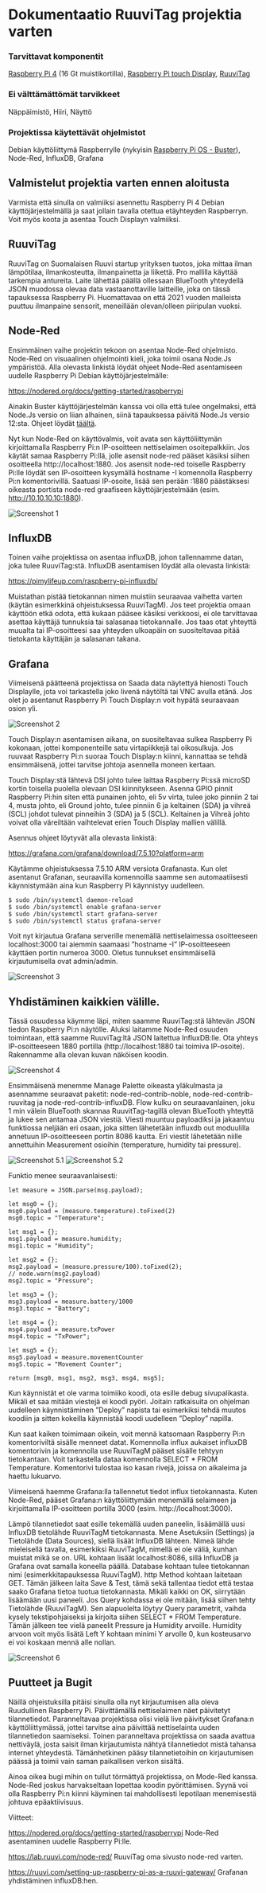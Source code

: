 # Dokumentaatio RuuviTag projektia varten 


### Tarvittavat komponentit 
[Raspberry Pi 4](https://www.raspberrypi.org/products/raspberry-pi-4-model-b/) (16 Gt muistikortilla), [Raspberry Pi touch Display](https://www.raspberrypi.org/products/raspberry-pi-touch-display/), [RuuviTag](https://ruuvi.com/ruuvitag/) 

### Ei välttämättömät tarvikkeet 
Näppäimistö, Hiiri, Näyttö 

### Projektissa käytettävät ohjelmistot 
Debian käyttöliittymä Raspberrylle (nykyisin [Raspberry Pi OS - Buster](https://downloads.raspberrypi.org/raspbian/images/raspbian-2020-02-14/)), Node-Red, InfluxDB, Grafana 

## Valmistelut projektia varten ennen aloitusta 

Varmista että sinulla on valmiiksi asennettu Raspberry Pi 4 Debian käyttöjärjestelmällä ja saat jollain tavalla otettua etäyhteyden Raspberryn. Voit myös koota ja asentaa Touch Displayn valmiiksi. 

## RuuviTag 

RuuviTag on Suomalaisen Ruuvi startup yrityksen tuotos, joka mittaa ilman lämpötilaa, ilmankosteutta, ilmanpainetta ja liikettä. Pro mallilla käyttää tarkempia antureita. Laite lähettää päällä ollessaan BlueTooth yhteydellä JSON muodossa olevaa data vastaanottaville laitteille, joka on tässä tapauksessa Raspberry Pi. Huomattavaa on että 2021 vuoden malleista puuttuu ilmanpaine sensorit, meneillään olevan/olleen piiripulan vuoksi. 

## Node-Red 

Ensimmäinen vaihe projektin tekoon on asentaa Node-Red ohjelmisto. Node-Red on visuaalinen ohjelmointi kieli, joka toimii osana Node.Js ympäristöä. Alla olevasta linkistä löydät ohjeet Node-Red asentamiseen uudelle Raspberry Pi Debian käyttöjärjestelmälle: 

https://nodered.org/docs/getting-started/raspberrypi 

Ainakin Buster käyttöjärjestelmän kanssa voi olla että tulee ongelmaksi, että Node.Js versio on liian alhainen, siinä tapauksessa päivitä Node.Js versio 12:sta. Ohjeet löydät [täältä](https://computingforgeeks.com/how-to-install-nodejs-on-ubuntu-debian-linux-mint/).

Nyt kun Node-Red on käyttövalmis, voit avata sen käyttöliittymän kirjoittamalla Raspberry Pi:n IP-osoitteen nettiselaimen osoitepalkkiin. Jos käytät samaa Raspberry Pi:llä, jolle asensit node-red pääset käsiksi siihen osoitteella http://localhost:1880. Jos asensit node-red toiselle Raspberry Pi:lle löydät sen IP-osoitteen kysymällä hostname -I komennolla Raspberry Pi:n komentorivillä. Saatuasi IP-osoite, lisää sen perään :1880 päästäksesi oikeasta portista node-red graafiseen käyttöjärjestelmään (esim. http://10.10.10.10:1880). 

![Screenshot 1](/screenshots/screenshot1.png)

## InfluxDB 

Toinen vaihe projektissa on asentaa influxDB, johon tallennamme datan, joka tulee RuuviTag:stä. InfluxDB asentamisen löydät alla olevasta linkistä: 

https://pimylifeup.com/raspberry-pi-influxdb/ 

Muistathan pistää tietokannan nimen muistiin seuraavaa vaihetta varten (käytän esimerkkinä ohjeistuksessa RuuviTagM). Jos teet projektia omaan käyttöön etkä odota, että kukaan pääsee käsiksi verkkoosi, ei ole tarvittavaa asettaa käyttäjä tunnuksia tai salasanaa tietokannalle. Jos taas otat yhteyttä muualta tai IP-osoitteesi saa yhteyden ulkoapäin on suositeltavaa pitää tietokanta käyttäjän ja salasanan takana. 

## Grafana 

Viimeisenä päätteenä projektissa on Saada data näytettyä hienosti Touch Displaylle, jota voi tarkastella joko livenä näytöltä tai VNC avulla etänä. Jos olet jo asentanut Raspberry Pi Touch Display:n voit hypätä seuraavaan osion yli. 

![Screenshot 2](/screenshots/screenshot2.png)

Touch Display:n asentamisen aikana, on suositeltavaa sulkea Raspberry Pi kokonaan, jottei komponenteille satu virtapiikkejä tai oikosulkuja. Jos ruuvaat Raspberry Pi:n suoraa Touch Display:n kiinni, kannattaa se tehdä ensimmäisenä, jottei tarvitse johtoja asennella moneen kertaan. 

Touch Display:stä lähtevä DSI johto tulee laittaa Raspberry Pi:ssä microSD kortin toisella puolella olevaan DSI kiinnitykseen. Asenna GPIO pinnit Raspberry Pi:hin siten että punainen johto, eli 5v virta, tulee joko pinniin 2 tai 4, musta johto, eli Ground johto, tulee pinniin 6 ja keltainen (SDA) ja vihreä (SCL) johdot tulevat pinneihin 3 (SDA) ja 5 (SCL). Keltainen ja Vihreä johto voivat olla väreiltään vaihtelevat erien Touch Display mallien välillä.  

Asennus ohjeet löytyvät alla olevasta linkistä: 

https://grafana.com/grafana/download/7.5.10?platform=arm 

Käytämme ohjeistuksessa 7.5.10 ARM versiota Grafanasta. Kun olet asentanut Grafanan, seuraavilla komennoilla saamme sen automaatiisesti käynnistymään aina kun Raspberry Pi käynnistyy uudelleen.  
```
$ sudo /bin/systemctl daemon-reload 
$ sudo /bin/systemctl enable grafana-server 
$ sudo /bin/systemctl start grafana-server 
$ sudo /bin/systemctl status grafana-server 
```
Voit nyt kirjautua Grafana serverille menemällä nettiselaimessa osoitteeseen localhost:3000 tai aiemmin saamaasi ”hostname -I” IP-osoitteeseen käyttäen portin numeroa 3000. Oletus tunnukset ensimmäisellä kirjautumisella ovat admin/admin. 

![Screenshot 3](/screenshots/screenshot3.png)

## Yhdistäminen kaikkien välille. 

Tässä osuudessa käymme läpi, miten saamme RuuviTag:stä lähtevän JSON tiedon Raspberry Pi:n näytölle. Aluksi laitamme Node-Red osuuden toimintaan, että saamme RuuviTag:ltä JSON laitettua InfluxDB:lle. Ota yhteys IP-osoitteeseen 1880 portilla (http://localhost:1880 tai toimiva IP-osoite). Rakennamme alla olevan kuvan näköisen koodin. 

![Screenshot 4](/screenshots/screenshot4.png)

Ensimmäisenä menemme Manage Palette oikeasta yläkulmasta ja asennamme seuraavat paketit: node-red-contrib-noble, node-red-contrib-ruuvitag ja node-red-contrib-influxDB. Flow kulku on seuraavanlainen, joku 1 min välein BlueTooth skannaa RuuvitTag-tagillä olevan BlueTooth yhteyttä ja lukee sen antamaa JSON viestiä. Viesti muuntuu payloadiksi ja jakaantuu funktiossa neljään eri osaan, joka sitten lähetetään influxdb out moduulilla annetuun IP-osoitteeseen portin 8086 kautta. Eri viestit lähetetään niille annettuihin Measurement osioihin (temperature, humidity tai pressure). 

![Screenshot 5.1](/screenshots/screenshot5.png) ![Screenshot 5.2](/screenshots/screenshot52.png)

Funktio menee seuraavanlaisesti: 
```
let measure = JSON.parse(msg.payload); 

let msg0 = {}; 
msg0.payload = (measure.temperature).toFixed(2) 
msg0.topic = "Temperature"; 

let msg1 = {}; 
msg1.payload = measure.humidity; 
msg1.topic = "Humidity"; 

let msg2 = {}; 
msg2.payload = (measure.pressure/100).toFixed(2); 
// node.warn(msg2.payload) 
msg2.topic = "Pressure"; 

let msg3 = {}; 
msg3.payload = measure.battery/1000 
msg3.topic = "Battery"; 

let msg4 = {}; 
msg4.payload = measure.txPower 
msg4.topic = "TxPower"; 

let msg5 = {}; 
msg5.payload = measure.movementCounter 
msg5.topic = "Movement Counter"; 

return [msg0, msg1, msg2, msg3, msg4, msg5]; 
```
Kun käynnistät et ole varma toimiiko koodi, ota esille debug sivupalikasta. Mikäli et saa mitään viestejä ei koodi pyöri. Joitain ratkaisuita on ohjelman uudelleen käynnistäminen ”Deploy” napista tai esimerkiksi tehdä muutos koodiin ja sitten kokeilla käynnistää koodi uudelleen ”Deploy” napilla. 

Kun saat kaiken toimimaan oikein, voit mennä katsomaan Raspberry Pi:n komentoriviltä sisälle menneet datat. Komennolla influx aukaiset influxDB komentorivin ja komennolla use RuuviTagM pääset sisälle tehtyyn tietokantaan. Voit tarkastella dataa komennolla SELECT * FROM Temperature. Komentorivi tulostaa iso kasan rivejä, joissa on aikaleima ja haettu lukuarvo. 

Viimeisenä haemme Grafana:lla tallennetut tiedot influx tietokannasta. Kuten Node-Red, pääset Grafana:n käyttöliittymään menemällä selaimeen ja kirjoittamalla IP-osoitteen portilla 3000 (esim. http://localhost:3000).  

Lämpö tilannetiedot saat esille tekemällä uuden paneelin, lisäämällä uusi InfluxDB tietolähde RuuviTagM tietokannasta. Mene Asetuksiin (Settings) ja Tietolähde (Data Sources), siellä lisäät InfluxDB lähteen. Nimeä lähde mieleisellä tavalla, esimerkiksi RuuviTagM, nimellä ei ole väliä, kunhan muistat mikä se on. URL kohtaan lisäät localhost:8086, sillä InfluxDB ja Grafana ovat samalla koneella päällä. Database kohtaan tulee tietokannan nimi (esimerkkitapauksessa RuuviTagM). http Method kohtaan laitetaan GET. Tämän jälkeen laita Save & Test, tämä sekä tallentaa tiedot että testaa saako Grafana tietoa tuotua tietokannasta. Mikäli kaikki on OK, siirrytään lisäämään uusi paneeli. Jos Query kohdassa ei ole mitään, lisää siihen tehty Tietolähde (RuuviTagM). Sen alapuolelta löytyy Query parametrit, vaihda kysely tekstipohjaiseksi ja kirjoita siihen SELECT * FROM Temperature. Tämän jälkeen tee vielä paneelit Pressure ja Humidity arvoille. Humidity arvoon voit myös lisätä Left Y kohtaan minimi Y arvolle 0, kun kosteusarvo ei voi koskaan mennä alle nollan.

![Screenshot 6](/screenshots/screenshot6.png)

## Puutteet ja Bugit 

Näillä ohjeistuksilla pitäisi sinulla olla nyt kirjautumisen alla oleva Ruudullinen Raspberry Pi. Päivittämällä nettiselaimen näet päivitetyt tilannetiedot. Paranneltavaa projektissa olisi vielä live päivitykset Grafana:n käyttöliittymässä, jottei tarvitse aina päivittää nettiselainta uuden tilannetiedon saamiseksi. Toinen paranneltava projektissa on saada avattua nettiväylä, josta saisit ilman kirjautumista nähtyä tilannetiedot mistä tahansa internet yhteydestä. Tämänhetkinen pääsy tilannetietoihin on kirjautumisen päässä ja toimii vain saman paikallisen verkon sisältä. 

Ainoa oikea bugi mihin on tullut törmättyä projektissa, on Mode-Red kanssa. Node-Red joskus harvakseltaan lopettaa koodin pyörittämisen. Syynä voi olla Raspberry Pi:n kiinni käyminen tai mahdollisesti lepotilaan menemisestä johtuva epäaktiivisuus. 

Viitteet: 

https://nodered.org/docs/getting-started/raspberrypi 
Node-Red asentaminen uudelle Raspberry Pi:lle. 

https://lab.ruuvi.com/node-red/ 
RuuviTag oma sivusto node-red varten. 

https://ruuvi.com/setting-up-raspberry-pi-as-a-ruuvi-gateway/ 
Grafanan yhdistäminen influxDB:hen. 

 
